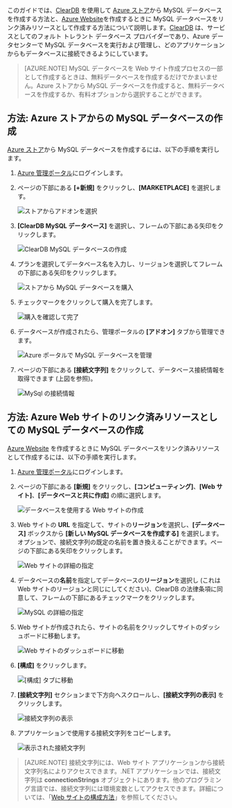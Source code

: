 このガイドでは、[ClearDB] を使用して [Azure ストア]から MySQL データベースを作成する方法と、[Azure Website][waws]を作成するときに MySQL データベースをリンク済みリソースとして作成する方法について説明します。[ClearDB] は、サービスとしてのフォルト トレラント データベース プロバイダーであり、Azure データセンターで MySQL データベースを実行および管理し、どのアプリケーションからもデータベースに接続できるようにしています。

> [AZURE.NOTE] MySQL データベースを Web サイト作成プロセスの一部として作成するときは、無料データベースを作成するだけでかまいません。Azure ストアから MySQL データベースを作成すると、無料データベースを作成するか、有料オプションから選択することができます。

## 方法: Azure ストアからの MySQL データベースの作成

[Azure ストア]から MySQL データベースを作成するには、以下の手順を実行します。

1. [Azure 管理ポータル][portal]にログインします。
2. ページの下部にある **[+新規]** をクリックし、**[MARKETPLACE]** を選択します。

	![ストアからアドオンを選択](./media/create-mysql-db/select-store.png)

3. **[ClearDB MySQL データベース]** を選択し、フレームの下部にある矢印をクリックします。

	![ClearDB MySQL データベースの作成](./media/create-mysql-db/select-cleardb-mysql.png)

4. プランを選択してデータベース名を入力し、リージョンを選択してフレームの下部にある矢印をクリックします。

	![ストアから MySQL データベースを購入](./media/create-mysql-db/purchase-mysql.png)

5. チェックマークをクリックして購入を完了します。

	![購入を確認して完了](./media/create-mysql-db/complete-mysql-purchase.png)

6. データベースが作成されたら、管理ポータルの **[アドオン]** タブから管理できます。

	![Azure ポータルで MySQL データベースを管理](./media/create-mysql-db/manage-mysql-add-on.png)

7. ページの下部にある **[接続文字列]** をクリックして、データベース接続情報を取得できます (上図を参照)。

	![MySql の接続情報](./media/create-mysql-db/mysql-conn-info.png)


## 方法: Azure Web サイトのリンク済みリソースとしての MySQL データベースの作成

[Azure Website][waws] を作成するときに MySQL データベースをリンク済みリソースとして作成するには、以下の手順を実行します。

1. [Azure 管理ポータル][portal]にログインします。
2. ページの下部にある **[新規]** をクリックし、**[コンピューティング]**、**[Web サイト]**、**[データベースと共に作成]** の順に選択します。

	![データベースを使用する Web サイトの作成](./media/create-mysql-db/custom_create.png)

3. Web サイトの **URL** を指定して、サイトの**リージョン**を選択し、**[データベース]** ボックスから **[新しい MySQL データベースを作成する]** を選択します。オプションで、接続文字列の既定の名前を置き換えることができます。ページの下部にある矢印をクリックします。

	![Web サイトの詳細の指定](./media/create-mysql-db/provide-website-details.png)

4. データベースの**名前**を指定してデータベースの**リージョン**を選択し (これは Web サイトのリージョンと同じにしてください)、ClearDB の法律条項に同意して、フレームの下部にあるチェックマークをクリックします。

	![MySQL の詳細の指定](./media/create-mysql-db/provide-mysql-details.png)

5. Web サイトが作成されたら、サイトの名前をクリックしてサイトのダッシュボードに移動します。

	![Web サイトのダッシュボードに移動](./media/create-mysql-db/go-to-website-dashboard.png)

6. **[構成]** をクリックします。

	![[構成] タブに移動](./media/create-mysql-db/go-to-configure-tab.png)

7. **[接続文字列]** セクションまで下方向へスクロールし、**[接続文字列の表示]** をクリックします。

	![接続文字列の表示](./media/create-mysql-db/show-conn-string.png)

8. アプリケーションで使用する接続文字列をコピーします。

	![表示された接続文字列](./media/create-mysql-db/shown-conn-string.png)

> [AZURE.NOTE] 接続文字列には、Web サイト アプリケーションから接続文字列名によりアクセスできます。.NET アプリケーションでは、接続文字列は **connectionStrings** オブジェクトにあります。他のプログラミング言語では、接続文字列には環境変数としてアクセスできます。詳細については、「[Web サイトの構成方法][configure]」を参照してください。

[ClearDB]: http://www.cleardb.com/
[waws]: /documentation/services/web-sites/
[Azure ストア]: ../articles/store.md
[portal]: http://manage.windowsazure.com
[configure]: ../articles/app-service-web/web-sites-configure.md

